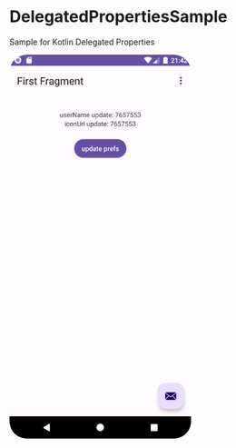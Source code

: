 # DelegatedPropertiesSample
Sample for Kotlin Delegated Properties


<img src="https://github.com/LeoAndo/DelegatedPropertiesSample/blob/main/Screenshot_20220313_214217.png" width=320 />
